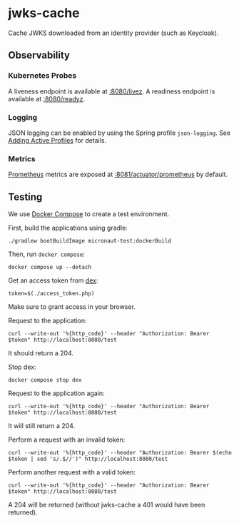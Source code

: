 # jwks-cache

Cache JWKS downloaded from an identity provider (such as Keycloak).

## Observability

### Kubernetes Probes

A liveness endpoint is available at [:8080/livez](http//localhost:8080/livez). A readiness endpoint is available at
[:8080/readyz](http//localhost:8080/readyz).

### Logging

JSON logging can be enabled by using the Spring profile `json-logging`. See [Adding Active Profiles][1] for details.

### Metrics

[Prometheus][2] metrics are exposed at
[:8081/actuator/prometheus](http//localhost:8081/actuator/prometheus) by default.

## Testing

We use [Docker Compose](https://docs.docker.com/compose/) to create a test environment.

First, build the applications using gradle:

```shell
./gradlew bootBuildImage micronaut-test:dockerBuild
```

Then, run `docker compose`:

```shell
docker compose up --detach
```

Get an access token from [dex](https://dexidp.io):

```shell
token=$(./access_token.php)
```

Make sure to grant access in your browser.

Request to the application:

```shell
curl --write-out '%{http_code}' --header "Authorization: Bearer $token" http://localhost:8080/test
```

It should return a 204.

Stop dex:

```
docker compose stop dex
```

Request to the application again:

```shell
curl --write-out '%{http_code}' --header "Authorization: Bearer $token" http://localhost:8080/test
```

It will still return a 204.

Perform a request with an invalid token:

```shell
curl --write-out '%{http_code}' --header "Authorization: Bearer $(echo $token | sed 's/.$//')" http://localhost:8080/test
```

Perform another request with a valid token:

```shell
curl --write-out '%{http_code}' --header "Authorization: Bearer $token" http://localhost:8080/test
```

A 204 will be returned (without jwks-cache a 401 would have been returned).

[1]: <https://docs.spring.io/spring-boot/docs/3.1.3/reference/html/features.html#features.profiles.adding-active-profiles> "Adding Active Profiles"
[2]: <https://prometheus.io> "Prometheus"
